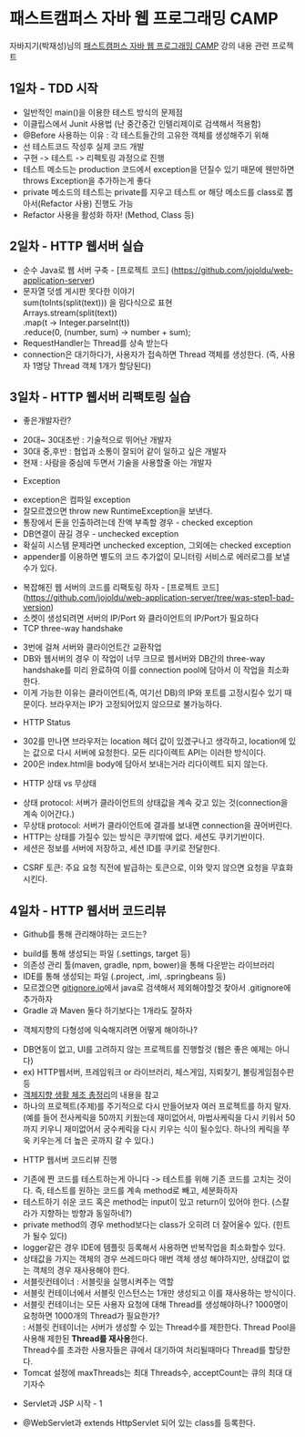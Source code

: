 # 패스트캠퍼스 자바 웹 프로그래밍 CAMP
자바지기(박재성)님의 [패스트캠퍼스 자바 웹 프로그래밍 CAMP](http://www.fastcampus.co.kr/dev_camp_jwp/) 강의 내용 관련 프로젝트

## 1일차 - TDD 시작
* 일반적인 main()을 이용한 테스트 방식의 문제점
* 이클립스에서 Junit 사용법 (난 중간중간 인텔리제이로 검색해서 적용함)
* @Before 사용하는 이유 : 각 테스트들간의 고유한 객체를 생성해주기 위해 
* 선 테스트코드 작성후 실제 코드 개발
* 구현 -> 테스트 -> 리펙토링 과정으로 진행
* 테스트 메소드는 production 코드에서 exception을 던질수 있기 때문에 웬만하면 throws Exception을 추가하는게 좋다
* private 메소드의 테스트는 private를 지우고 테스트 or 해당 메소드를 class로 뽑아서(Refactor 사용) 진행도 가능
* Refactor 사용을 활성화 하자! (Method, Class 등)

## 2일차 - HTTP 웹서버 실습
* 순수 Java로 웹 서버 구축 - [프로젝트 코드] (https://github.com/jojoldu/web-application-server)
* 문자열 덧셈 게시판 못다한 이야기 <br />
sum(toInts(split(text))) 을 람다식으로 표현 <br />
Arrays.stream(split(text)) <br />
.map(t -> Integer.parseInt(t)) <br />
.reduce(0, (number, sum) -> number + sum); <br />
* RequestHandler는 Thread를 상속 받는다
* connection은 대기하다가, 사용자가 접속하면 Thread 객체를 생성한다. (즉, 사용자 1명당 Thread 객체 1개가 할당된다)

## 3일차 - HTTP 웹서버 리팩토링 실습
* 좋은개발자란? <br/>
 - 20대~ 30대초반 : 기술적으로 뛰어난 개발자 <br/>
 - 30대 중,후반 : 협업과 소통이 잘되어 같이 일하고 싶은 개발자 <br/>
 - 현재 : 사람을 중심에 두면서 기술을 사용할줄 아는 개발자 <br/>
* Exception <br/>
 - exception은 컴파일 exception <br/>
 - 잘모르겠으면 throw new RuntimeException을 보낸다.<br/>
 - 통장에서 돈을 인출하려는데 잔액 부족할 경우 - checked exception <br/>
 - DB연결이 끊길 경우 - unchecked exception <br/>
 - 확실히 시스템 문제라면 unchecked exception, 그외에는 checked exception <br/>
 - appender를 이용하면 별도의 코드 추가없이 모니터링 서비스로 에러로그를 보낼수가 있다.<br/>
* 복잡해진 웹 서버의 코드를 리팩토링 하자 - [프로젝트 코드] (https://github.com/jojoldu/web-application-server/tree/was-step1-bad-version) <br/>
* 소켓이 생성되려면 서버의 IP/Port 와 클라이언트의 IP/Port가 필요하다<br/>
* TCP three-way handshake 
 - 3번에 걸쳐 서버와 클라이언트간 교환작업<br/>
 - DB와 웹서버의 경우 이 작업이 너무 크므로 웹서버와 DB간의 three-way handshake를 미리 완료하여 이를 connection pool에 담아서 이 작업을 최소화 한다.<br/>
 - 이게 가능한 이유는 클라이언트(즉, 여기선 DB)의 IP와 포트를 고정시킬수 있기 때문이다. 브라우저는 IP가 고정되어있지 않으므로 불가능하다.<br/>
* HTTP Status
 - 302를 만나면 브라우저는 location 헤더 값이 있겠구나고 생각하고, location에 있는 값으로 다시 서버에 요청한다. 모든 리다이렉트 API는 이러한 방식이다.<br/>
 - 200은 index.html을 body에 담아서 보내는거라 리다이렉트 되지 않는다.<br/>
* HTTP 상태 vs 무상태 
 - 상태 protocol: 서버가 클라이언트의 상태값을 계속 갖고 있는 것(connection을 계속 이어간다.) <br/>
 - 무상태 protocol: 서버가 클라이언트에 결과를 보내면 connection을 끊어버린다.<br/>
 - HTTP는 상태를 가질수 있는 방식은 쿠키밖에 없다. 세션도 쿠키기반이다. <br/>
 - 세션은 정보를 서버에 저장하고, 세션 ID를 쿠키로 전달한다.<br/>
* CSRF 토큰: 주요 요청 직전에 발급하는 토큰으로, 이와 맞지 않으면 요청을 무효화시킨다.

## 4일차 - HTTP 웹서버 코드리뷰
* Github를 통해 관리해야하는 코드는?
 - build를 통해 생성되는 파일 (.settings, target 등)
 - 의존성 관리 툴(maven, gradle, npm, bower)을 통해 다운받는 라이브러리
 - IDE를 통해 생성되는 파일 (.project, .iml, .springbeans 등)
 - 모르겠으면 [gitignore.io](https://www.gitignore.io/)에서 java로 검색해서 제외해야할것 찾아서 .gitignore에 추가하자
 - Gradle 과 Maven 둘다 하기보다는 1개라도 잘하자
 
* 객체지향의 다형성에 익숙해지려면 어떻게 해야하나?
 - DB연동이 없고, UI를 고려하지 않는 프로젝트를 진행할것 (웹은 좋은 예제는 아니다)
 - ex) HTTP웹서버, 프레임워크 or 라이브러리, 체스게임, 지뢰찾기, 볼링게임점수판 등
 - [객체지향 생활 체조 총정리](https://developerfarm.wordpress.com/2012/02/03/object_calisthenics_summary/)의 내용을 참고
 - 하나의 프로젝트(주제)를 주기적으로 다시 만들어보자 여러 프로젝트를 하지 말자. <br/>
(예를 들어 전사케릭을 50까지 키웠는데 재미없어서, 마법사케릭을 다시 키워서 50까지 키우니 재미없어서 궁수케릭을 다시 키우는 식이 될수있다. 하나의 케릭을 쭈욱 키우는게 더 높은 곳까지 갈 수 있다.)

* HTTP 웹서버 코드리뷰 진행
 - 기존에 짠 코드를 테스트하는게 아니다 -> 테스트를 위해 기존 코드를 고치는 것이다. 즉, 테스트를 원하는 코드를 계속 method로 빼고, 세분화하자
 - 테스트하기 쉬운 코드 혹은 method는 input이 있고 return이 있어야 한다. (스칼라가 지향하는 방향과 동일하네?)
 - private method의 경우 method보다는 class가 오히려 더 잘어울수 있다. (힌트가 될수 있다)
 - logger같은 경우 IDE에 템플릿 등록해서 사용하면 반복작업을 최소화할수 있다.
 - 상태값을 가지는 객체의 경우 쓰레드마다 매번 객체 생성 해야하지만, 상태값이 없는 객체의 경우 재사용해야 한다.
 - 서블릿컨테이너 : 서블릿을 실행시켜주는 역할
 - 서블릿 컨테이너에서 서블릿 인스턴스는 1개만 생성되고 이를 재사용하는 방식이다.
 - 서블릿 컨테이너는 모든 사용자 요청에 대해 Thread를 생성해야하나? 1000명이 요청하면 1000개의 Thread가 필요한가? <br/>
 : 서블릿 컨테이너는 서버가 생성할 수 있는 Thread수를 제한한다. Thread Pool을 사용해 제한된 **Thread를 재사용**한다.<br/>
 Thread수를 초과한 사용자들은 큐에서 대기하여 처리될때마다 Thread를 할당한다. <br/>
 - Tomcat 설정에 maxThreads는 최대 Threads수, acceptCount는 큐의 최대 대기자수
  
* Servlet과 JSP 시작 - 1
 - @WebServlet과 extends HttpServlet 되어 있는 class를 등록한다. 

                                                                                                                                    